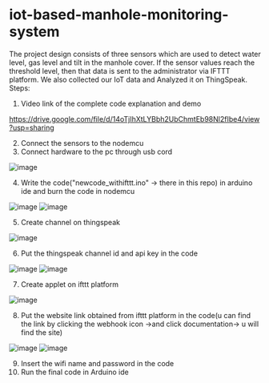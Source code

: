 # iot-based-manhole-monitoring-system
The project design consists of three sensors which are used to detect water level, gas  level and tilt in the manhole cover. If the sensor values reach the threshold level, then  that data is sent to the administrator via IFTTT platform. We also collected our IoT data and Analyzed it on  ThingSpeak.
Steps:
1.  Video link of the complete code explanation and demo

https://drive.google.com/file/d/14oTjIhXtLYBbh2UbChmtEb98Nl2fIbe4/view?usp=sharing

2.	Connect the sensors to the nodemcu 
3.	Connect hardware to the pc through usb cord 

![image](https://github.com/islursmriti/iot-based-manhole-monitoring-system/assets/104566739/b533cd66-8b7b-4da9-8917-24ae8e048ac3)

4.	Write the code("newcode_withifttt.ino" -> there in this repo) in arduino ide and burn the code in nodemcu

![image](https://github.com/islursmriti/iot-based-manhole-monitoring-system/assets/104566739/7623b812-80a6-4e15-992c-e9bd5d680302)
![image](https://github.com/islursmriti/iot-based-manhole-monitoring-system/assets/104566739/d4e82dfd-9925-4982-ac56-3a48049f3660)

5.	Create channel on thingspeak 

![image](https://github.com/islursmriti/iot-based-manhole-monitoring-system/assets/104566739/30788d7e-bb34-42b4-a196-98919871bb29)

6.	Put the thingspeak channel id and api key in the code

![image](https://github.com/islursmriti/iot-based-manhole-monitoring-system/assets/104566739/198c5ed7-f015-45c3-b5ba-2ad1b6acd029)
![image](https://github.com/islursmriti/iot-based-manhole-monitoring-system/assets/104566739/dc270c74-a78d-497e-9c9e-1a0dfd04e5d1)

7.	Create applet on ifttt platform 

![image](https://github.com/islursmriti/iot-based-manhole-monitoring-system/assets/104566739/c4c4f3ac-dd73-4426-bdfb-825d3deb176b)

8.	Put the website link obtained from ifttt platform in the code(u can find the link by clicking the webhook icon ->and click documentation-> u will find the site)

![image](https://github.com/islursmriti/iot-based-manhole-monitoring-system/assets/104566739/bfac677c-0623-4584-b1e3-f5264b3088bd)
![image](https://github.com/islursmriti/iot-based-manhole-monitoring-system/assets/104566739/7f30bef4-36b2-4302-905e-96a6f62306e6)

9.	Insert the wifi name and password in the code
10.	Run the final code in Arduino ide 





